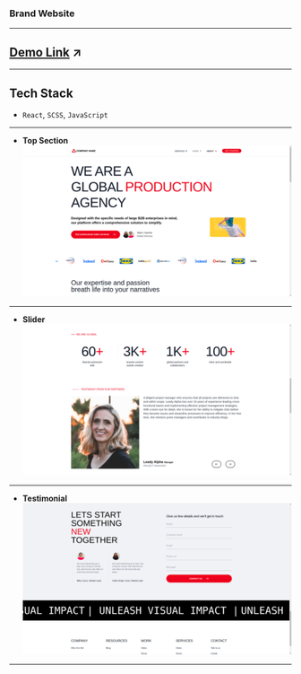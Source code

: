### Brand Website
---
## [Demo Link](https://pixelplus-m.netlify.app/) ↗️
---
## Tech Stack
- `React`, `SCSS`, `JavaScript`
---

- **Top Section**  
  ![Medicines page](https://github.com/mayuriwasu1/website-ui/blob/master/public/images/screen-1.png)

---

- **Slider**  
  ![Labtest](https://github.com/mayuriwasu1/website-ui/blob/master/public/images/screen-2.png)

---

- **Testimonial**  
  ![Card Section](https://github.com/mayuriwasu1/website-ui/blob/master/public/images/screen-3.png)

---

<!-- - **Mobile View**
![Contact Page](https://github.com/blob/main/readme_img/contact.png)
--- -->
